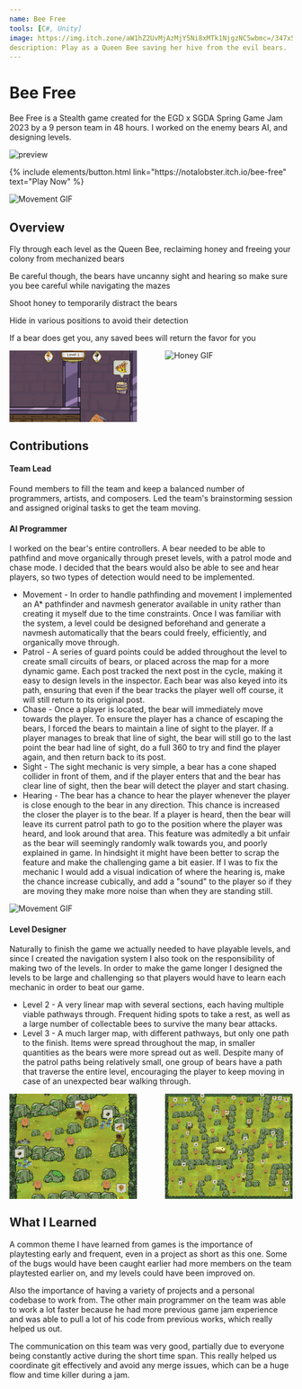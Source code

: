 ```yaml
---
name: Bee Free
tools: [C#, Unity]
image: https://img.itch.zone/aW1hZ2UvMjAzMjY5Ni8xMTk1NjgzNC5wbmc=/347x500/kmjMWP.png
description: Play as a Queen Bee saving her hive from the evil bears.
---
```


# Bee Free

Bee Free is a Stealth game created for the EGD x SGDA Spring Game Jam 2023 by a 9 person team in 48 hours. I worked on the enemy bears AI, and designing levels.

![preview](https://img.itch.zone/aW1hZ2UvMjAzMjY5Ni8xMTk1NjgzNC5wbmc=/347x500/kmjMWP.png)

<p class="text-center">
{% include elements/button.html link="https://notalobster.itch.io/bee-free" text="Play Now" %}
</p>

![Movement GIF](/assets/BeeFree/Basic.gif)
## Overview

Fly through each level as the Queen Bee, reclaiming honey and freeing your colony from mechanized bears

Be careful though, the bears have uncanny sight and hearing so make sure you bee careful while navigating the mazes

Shoot honey to temporarily distract the bears

Hide in various positions to avoid their detection

If a bear does get you, any saved bees will return the favor for you

<div style="display: flex; justify-content: space-between;">
    <img src="/assets/BeeFree/Hiding.gif" alt="Hiding GIF" width="45%">
    <img src="/assets/BeeFree/Honey.gif" alt="Honey GIF" width="45%">
</div>

## Contributions

#### Team Lead
Found members to fill the team and keep a balanced number of programmers, artists, and composers. Led the team's brainstorming session and assigned original tasks to get the team moving.
#### AI Programmer
I worked on the bear's entire controllers. A bear needed to be able to pathfind and move organically through preset levels, with a patrol mode and chase mode. I decided that the bears would also be able to see and hear players, so two types of detection would need to be implemented.
* Movement - In order to handle pathfinding and movement I implemented an A* pathfinder and navmesh generator available in unity rather than creating it myself due to the time constraints. Once I was familiar with the system, a level could be designed beforehand and generate a navmesh automatically that the bears could freely, efficiently, and organically move through. 
* Patrol - A series of guard points could be added throughout the level to create small circuits of bears, or placed across the map for a more dynamic game. Each post tracked the next post in the cycle, making it easy to design levels in the inspector. Each bear was also keyed into its path, ensuring that even if the bear tracks the player well off course, it will still return to its original post.
* Chase - Once a player is located, the bear will immediately move towards the player. To ensure the player has a chance of escaping the bears, I forced the bears to maintain a line of sight to the player. If a player manages to break that line of sight, the bear will still go to the last point the bear had line of sight, do a full 360 to try and find the player again, and then return back to its post.
* Sight - The sight mechanic is very simple, a bear has a cone shaped collider in front of them, and if the player enters that and the bear has clear line of sight, then the bear will detect the player and start chasing.
* Hearing - The bear has a chance to hear the player whenever the player is close enough to the bear in any direction. This chance is increased the closer the player is to the bear. If a player is heard, then the bear will leave its current patrol path to go to the position where the player was heard, and look around that area. This feature was admitedly a bit unfair as the bear will seemingly randomly walk towards you, and poorly explained in game. In hindsight it might have been better to scrap the feature and make the challenging game a bit easier. If I was to fix the mechanic I would add a visual indication of where the hearing is, make the chance increase cubically, and add a "sound" to the player so if they are moving they make more noise than when they are standing still.

![Movement GIF](/assets/BeeFree/TopView.gif)

#### Level Designer
Naturally to finish the game we actually needed to have playable levels, and since I created the navigation system I also took on the responsibility of making two of the levels. In order to make the game longer I designed the levels to be large and challenging so that players would have to learn each mechanic in order to beat our game.
* Level 2 - A very linear map with several sections, each having multiple viable pathways through. Frequent hiding spots to take a rest, as well as a large number of collectable bees to survive the many bear attacks.
* Level 3 - A much larger map, with different pathways, but only one path to the finish. Items were spread throughout the map, in smaller quantities as the bears were more spread out as well. Despite many of the patrol paths being relatively small, one group of bears have a path that traverse the entire level, encouraging the player to keep moving in case of an unexpected bear walking through.

<div style="display: flex; justify-content: space-between;">
    <img src="/assets/BeeFree/Level2.png" alt="Level 2" width="45%">
    <img src="/assets/BeeFree/Level3.png" alt="Level 3" width="45%">
</div>

## What I Learned

A common theme I have learned from games is the importance of playtesting early and frequent, even in a project as short as this one. Some of the bugs would have been caught earlier had more members on the team playtested earlier on, and my levels could have been improved on.

Also the importance of having a variety of projects and a personal codebase to work from. The other main programmer on the team was able to work a lot faster because he had more previous game jam experience and was able to pull a lot of his code from previous works, which really helped us out.

The communication on this team was very good, partially due to everyone being constantly active during the short time span. This really helped us coordinate git effectively and avoid any merge issues, which can be a huge flow and time killer during a jam.
